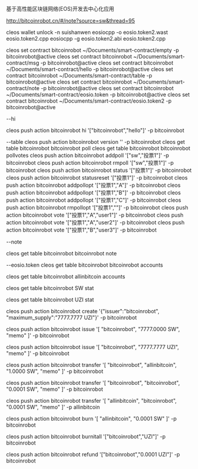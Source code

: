 
基于高性能区块链网络(EOS)开发去中心化应用

http://bitcoinrobot.cn/#/note?source=sw&thread=95

cleos wallet unlock -n suishanwen
eosiocpp -o eosio.token2.wast eosio.token2.cpp
eosiocpp -g eosio.token2.abi eosio.token2.cpp


cleos set contract bitcoinrobot ~/Documents/smart-contract/empty -p bitcoinrobot@active
cleos set contract bitcoinrobot ~/Documents/smart-contract/msg -p bitcoinrobot@active
cleos set contract bitcoinrobot ~/Documents/smart-contract/hello -p bitcoinrobot@active
cleos set contract bitcoinrobot ~/Documents/smart-contract/table -p bitcoinrobot@active
cleos set contract bitcoinrobot ~/Documents/smart-contract/note -p bitcoinrobot@active
cleos set contract bitcoinrobot ~/Documents/smart-contract/eosio.token -p bitcoinrobot@active
cleos set contract bitcoinrobot ~/Documents/smart-contract/eosio.token2 -p bitcoinrobot@active


--hi

cleos push action bitcoinrobot hi '["bitcoinrobot","hello"]' -p bitcoinrobot

--table
cleos push action bitcoinrobot version '' -p bitcoinrobot
cleos get table bitcoinrobot bitcoinrobot poll
cleos get table bitcoinrobot bitcoinrobot pollvotes
cleos push action bitcoinrobot addpoll '["sw","投票1"]' -p bitcoinrobot
cleos push action bitcoinrobot rmpoll '["sw","投票1"]' -p bitcoinrobot
cleos push action bitcoinrobot status '["投票1"]' -p bitcoinrobot
cleos push action bitcoinrobot statusreset '["投票1"]' -p bitcoinrobot
cleos push action bitcoinrobot addpollopt '["投票1","A"]' -p bitcoinrobot
cleos push action bitcoinrobot addpollopt '["投票1","B"]' -p bitcoinrobot
cleos push action bitcoinrobot addpollopt '["投票1","C"]' -p bitcoinrobot
cleos push action bitcoinrobot rmpollopt '["投票1",""]' -p bitcoinrobot
cleos push action bitcoinrobot vote '["投票1","A","user1"]' -p bitcoinrobot
cleos push action bitcoinrobot vote '["投票1","A","user2"]' -p bitcoinrobot
cleos push action bitcoinrobot vote '["投票1","B","user3"]' -p bitcoinrobot

--note

cleos get table bitcoinrobot bitcoinrobot note


--eosio.token
cleos get table bitcoinrobot bitcoinrobot accounts

cleos get table bitcoinrobot allinbitcoin accounts

cleos get table bitcoinrobot SW stat

cleos get table bitcoinrobot UZI stat



cleos push action bitcoinrobot  create '{"issuer":"bitcoinrobot", "maximum_supply":"7777.7777 UZI"}' -p bitcoinrobot

cleos push action bitcoinrobot   issue  '[ "bitcoinrobot", "7777.0000 SW", "memo"  ]' -p bitcoinrobot

cleos push action bitcoinrobot   issue  '[ "bitcoinrobot", "7777.7777 UZI", "memo"  ]' -p bitcoinrobot

cleos push action bitcoinrobot transfer '[ "bitcoinrobot", "allinbitcoin", "1.0000 SW", "memo"  ]'  -p bitcoinrobot

cleos push action bitcoinrobot transfer '[ "bitcoinrobot", "bitcoinrobot", "0.0001 SW", "memo"  ]'  -p bitcoinrobot


cleos push action bitcoinrobot transfer '[ "allinbitcoin", "bitcoinrobot", "0.0001 SW", "memo"  ]'  -p allinbitcoin

cleos push action bitcoinrobot burn '[ "allinbitcoin", "0.0001 SW" ]'  -p bitcoinrobot

cleos push action bitcoinrobot burnitall '["bitcoinrobot","UZI"]'  -p bitcoinrobot

cleos push action bitcoinrobot refund '["bitcoinrobot","0.0001 UZI"]'  -p bitcoinrobot
